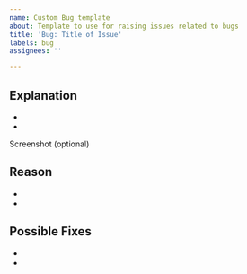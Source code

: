 ```yaml
---
name: Custom Bug template
about: Template to use for raising issues related to bugs
title: 'Bug: Title of Issue'
labels: bug
assignees: ''

---
```


## Explanation
-
-
Screenshot (optional)
## Reason
-
-
## Possible Fixes
-
-
